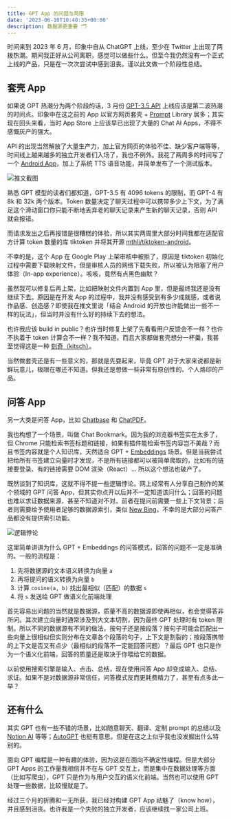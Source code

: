 ```yaml
---
title: GPT App 的问题与局限
date: '2023-06-10T10:40:35+00:00'
description: 数据源更重要 🗂️
---
```


时间来到 2023 年 6 月，印象中自从 ChatGPT 上线，至少在 Twitter 上出现了两拨热潮。期间我正好从公司离职，感觉可以做些什么。但至今我仍然没有一个正式上线的产品，只是在一次次尝试中感到沮丧。谨以此文做一个阶段性总结。

## 套壳 App

如果说 GPT 热潮分为两个阶段的话，3 月份 [GPT-3.5 API](https://platform.openai.com/docs/api-reference/chat/create) 上线应该是第二波热潮的时间点。印象中在这之前的 App 以官方网页套壳 + [Prompt](https://en.wikipedia.org/wiki/Prompt_engineering) Library 居多；其实现在回头来看，当时 App Store 上应该早已出现了大量的 Chat AI Apps，不得不感慨灰产的强大。

API 的出现当然解放了大量生产力，加上官方网页的体验不佳、缺少客户端等等，时间线上越来越多的独立开发者们入场了，我也不例外。我花了两周多的时间写了一个 [Android App](https://twitter.com/mth_li/status/1639174596451766272?s=20)，加上了系统 TTS 语音功能，并简单发布了一个测试版本。

<div class="certer-small-image">
    <img src="/newboy.png" alt="推文截图">
</div>

熟悉 GPT 模型的读者们都知道，GPT-3.5 有 4096 tokens 的限制，而 GPT-4 有 8k 和 32k 两个版本。Token 数量决定了聊天过程中可以携带多少上下文，为了满足这个滑动窗口你只能不断地丢弃老的聊天记录来产生新的聊天记录，否则 API 就会报错。

而请求发出之后再报错是很糟糕的体验，所以其实两周里大部分时间我都在适配官方计算 token 数量的库 tiktoken 并将其开源 [mthli/tiktoken-android](https://github.com/mthli/tiktoken-android)。

不幸的是，这个 App 在 Google Play 上架审核中被拒了，原因是 tiktoken 初始化过程中需要下载映射文件，但是审核人员的网络下载失败，所以被认为阻塞了用户体验（In-app experience）。咳咳，竟然有点黑色幽默？

虽然我可以修复后再上架，比如把映射文件内置到 App 里，但是最终我还是没有继续下去。原因是在开发 App 的过程中，我并没有感受到有多少成就感，或者说作品感、创造感？即使我在推文里说「结合 Android 的开放也许能做出一些不一样的玩法」，但当时并没有什么好的持续下去的想法。

也许我应该 build in public？也许当时修复上架了先看看用户反馈会不一样？也许不执着于 token 计算会不一样？我不知道。而且大家都做套壳想分一杯羹，我甚至觉得这是一种 [刻奇（kitsch）](https://zh.wikipedia.org/wiki/%E5%AA%9A%E4%BF%97)。

当然做套壳还是有一些意义的，那就是先耍起来，毕竟 GPT 对于大家来说都是新鲜玩意儿，极限在哪还不知道。但我还是想做一些非常有原创性的、个人烙印的产品。

## 问答 App

另一大类是问答 App，比如 [Chatbase](https://www.chatbase.co/) 和 [ChatPDF](https://www.chatpdf.com/)。

我也构想了一个场景，叫做 Chat Bookmark。因为我的浏览器书签实在太多了，但 Chrome 只能检索书签标题和链接，如果有插件能检索书签内容岂不美哉？而且书签内容就是个人知识库，天然适合 GPT + [Embeddings](https://platform.openai.com/docs/guides/embeddings) 场景。但是当我尝试把给所有书签建立向量时才发现，不是所有链接都可以被简单爬取的，比如有的链接要登录、有的链接需要 DOM 渲染（React）… 所以这个想法也破产了。

既然谈到了知识库，这就不得不提一些逻辑悖论。网上经常有人分享自己制作的某个领域的 GPT 问答 App，但其实你点开以后并不一定知道该问什么；回答的问题也难以求证数据来源，甚至不知道对不对。前者在提问前需要一些上下文背景；后者则需要给予使用者足够的数据源索引，类似 [New Bing](https://www.bing.com/new)，不幸的是大部分问答产品都没有提供索引功能。

<div class="certer-small-image">
    <img src="/paradox.png" alt="逻辑悖论">
</div>

这里简单讲讲为什么 GPT + Embeddings 的问答模式，回答的问题不一定是准确的。一般的流程是：

1. 先将数据源的文本语义转换为向量 `a`
2. 再将提问的语义转换为向量 `b`
3. 计算 `cosine(a, b)` 找出最相似（匹配）的数据 `s`
4. 将 `s` 发送给 GPT 做语义化前端处理

首先容易出问题的当然就是数据源，质量不高的数据源即使再相似，也会觉得答非所问。其次建立向量时通常涉及到大文本切割，因为最终 GPT 处理时有 token 限制。所以不同的数据源有不同的做法，按句子还是按段落？按句子可能会匹配出一些向量上很相似但实则分布在文章各个段落的句子，上下文是割裂的；按段落携带的上下文是否又有点少（最相似的段落不一定能回答问题）？最后 GPT 也只是作为一个语义化前端，回答的质量还是取决于你喂给它的数据。

以前使用搜索引擎是输入、点击、总结，现在使用问答 App 却变成输入、总结、求证。如果不是对数据源非常信任，问答模式反而更耗费精力了，甚至有点多此一举？

## 还有什么

其实 GPT 也有一些不错的场景，比如随意聊天、翻译、定制 prompt 的总结以及 [Notion AI](https://www.notion.so/product/ai) 等等；[AutoGPT](https://github.com/Significant-Gravitas/Auto-GPT) 也挺有意思。但是在这之上似乎我也没发掘出什么特别的。

面向 GPT 编程是一种有趣的体验，因为这是在面向不确定性编程。但是大部分 GPT Apps 的工作量我相信并不在与 GPT 交互上，而是集中在数据处理等方面（比如写爬虫），GPT 只是作为与用户交互的语义化前端。当然也可以使用 GPT 处理一些数据，比较慢就是了。

经过三个月的折腾和一无所获，我已经对构建 GPT App 祛魅了（know how），并且感到沮丧。也许我是一个失败的独立开发者，应该继续找一家公司上班。
